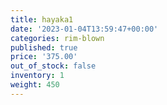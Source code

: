 ```yaml
---
title: hayaka1
date: '2023-01-04T13:59:47+00:00'
categories: rim-blown
published: true
price: '375.00'
out_of_stock: false
inventory: 1
weight: 450
---
```


